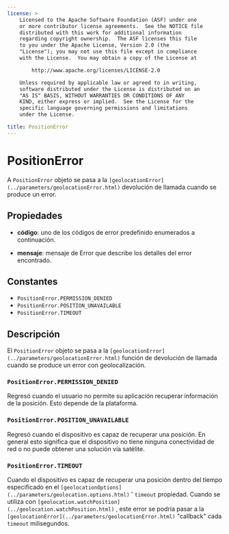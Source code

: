 ```yaml
---
license: >
    Licensed to the Apache Software Foundation (ASF) under one
    or more contributor license agreements.  See the NOTICE file
    distributed with this work for additional information
    regarding copyright ownership.  The ASF licenses this file
    to you under the Apache License, Version 2.0 (the
    "License"); you may not use this file except in compliance
    with the License.  You may obtain a copy of the License at

        http://www.apache.org/licenses/LICENSE-2.0

    Unless required by applicable law or agreed to in writing,
    software distributed under the License is distributed on an
    "AS IS" BASIS, WITHOUT WARRANTIES OR CONDITIONS OF ANY
    KIND, either express or implied.  See the License for the
    specific language governing permissions and limitations
    under the License.

title: PositionError
---
```


# PositionError

A `PositionError` objeto se pasa a la `[geolocationError](../parameters/geolocationError.html)` devolución de llamada cuando se produce un error.

## Propiedades

*   **código**: uno de los códigos de error predefinido enumerados a continuación.

*   **mensaje**: mensaje de Error que describe los detalles del error encontrado.

## Constantes

*   `PositionError.PERMISSION_DENIED`
*   `PositionError.POSITION_UNAVAILABLE`
*   `PositionError.TIMEOUT`

## Descripción

El `PositionError` objeto se pasa a la `[geolocationError](../parameters/geolocationError.html)` función de devolución de llamada cuando se produce un error con geolocalización.

### `PositionError.PERMISSION_DENIED`

Regresó cuando el usuario no permite su aplicación recuperar información de la posición. Esto depende de la plataforma.

### `PositionError.POSITION_UNAVAILABLE`

Regresó cuando el dispositivo es capaz de recuperar una posición. En general esto significa que el dispositivo no tiene ninguna conectividad de red o no puede obtener una solución vía satélite.

### `PositionError.TIMEOUT`

Cuando el dispositivo es capaz de recuperar una posición dentro del tiempo especificado en el `[geolocationOptions](../parameters/geolocation.options.html)` ' `timeout` propiedad. Cuando se utiliza con `[geolocation.watchPosition](../geolocation.watchPosition.html)` , este error se podría pasar a la `[geolocationError](../parameters/geolocationError.html)` "callback" cada `timeout` milisegundos.